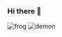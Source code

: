 ### Hi there 👋

<!--
**mhl98/mhl98** is a ✨ _special_ ✨ repository because its `README.md` (this file) appears on your GitHub profile.

Here are some ideas to get you started:

- 🔭 I’m currently working on ...
- 🌱 I’m currently learning ...
- 👯 I’m looking to collaborate on ...
- 🤔 I’m looking for help with ...
- 💬 Ask me about ...
- 📫 How to reach me: ...
- 😄 Pronouns: ...
- ⚡ Fun fact: ...
-->
![frog](https://github.com/mhl98/mhl98/assets/74253946/21be6ee6-c5ca-40e1-bb86-3a6475450d07)
![demon](https://github.com/mhl98/mhl98/assets/74253946/fffda16a-5871-479b-a8d3-0a95bb5a82c2)
